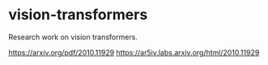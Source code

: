 # vision-transformers
Research work on vision transformers.

https://arxiv.org/pdf/2010.11929
https://ar5iv.labs.arxiv.org/html/2010.11929

